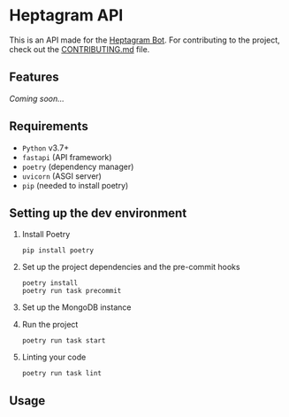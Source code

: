 # Heptagram API

This is an API made for the [Heptagram Bot](https://github.com/Heptagram-Bot/).
For contributing to the project, check out the [CONTRIBUTING.md](./CONTRIBUTING.md) file.

## Features

_Coming soon..._


## Requirements

- `Python` v3.7+
- `fastapi` (API framework)
- `poetry` (dependency manager)
- `uvicorn` (ASGI server)
- `pip` (needed to install poetry)

## Setting up the dev environment

1. Install Poetry
   ```
   pip install poetry
   ```

2. Set up the project dependencies and the pre-commit hooks
   ```
   poetry install
   poetry run task precommit
   ```
3. Set up the MongoDB instance
   <!--#TODO: Fill more setup info here, after setting up the docker container-->

4. Run the project
   ```
   poetry run task start
   ```

5. Linting your code
   ```
   poetry run task lint
   ```
## Usage

<!--#TODO: Fill info about usage here, after the API is sorta ready-->
